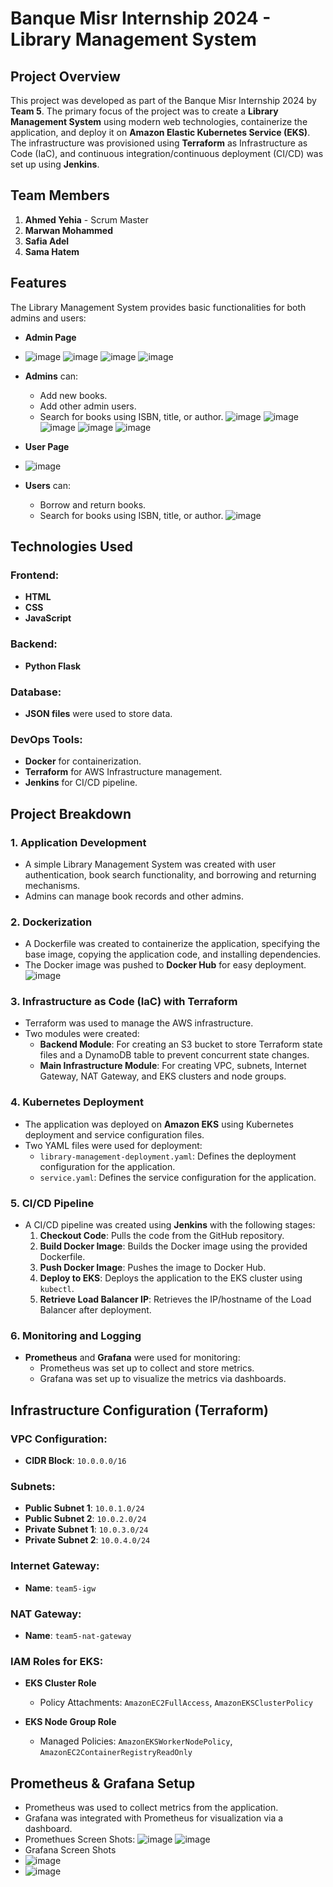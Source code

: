 
# Banque Misr Internship 2024 - Library Management System

## Project Overview

This project was developed as part of the Banque Misr Internship 2024 by **Team 5**. The primary focus of the project was to create a **Library Management System** using modern web technologies, containerize the application, and deploy it on **Amazon Elastic Kubernetes Service (EKS)**. The infrastructure was provisioned using **Terraform** as Infrastructure as Code (IaC), and continuous integration/continuous deployment (CI/CD) was set up using **Jenkins**.

## Team Members

1. **Ahmed Yehia** - Scrum Master
2. **Marwan Mohammed**
3. **Safia Adel**
4. **Sama Hatem**

## Features

The Library Management System provides basic functionalities for both admins and users:
- **Admin Page**
- ![image](https://github.com/user-attachments/assets/739be630-2208-47e4-8ffe-a280f024a9e3)
![image](https://github.com/user-attachments/assets/a75e010a-38bb-4ef6-b6a2-e3f3c1bb8c95)
![image](https://github.com/user-attachments/assets/81f76552-f664-4ba5-af82-08a98cfcbb67)
![image](https://github.com/user-attachments/assets/a6fdb307-95fb-4ced-8aa5-c8549be3f261)

- **Admins** can:
  - Add new books.
  - Add other admin users.
  - Search for books using ISBN, title, or author.
    ![image](https://github.com/user-attachments/assets/d24b226e-4235-4888-bdc4-405f46d73745)
    ![image](https://github.com/user-attachments/assets/a0f96062-33b0-407d-b9a6-6d3a0a67a964)
    ![image](https://github.com/user-attachments/assets/9a18a57c-57d5-422e-897b-d9607ebdb955)
    ![image](https://github.com/user-attachments/assets/774544c0-1a10-4ed0-a6b6-16e09be7017c)
    ![image](https://github.com/user-attachments/assets/44e57825-9bc1-4743-b789-0c53311c118b)
- **User Page**
- ![image](https://github.com/user-attachments/assets/ef4a00bb-a993-46d1-be68-431a85469e42)

- **Users** can:
  - Borrow and return books.
  - Search for books using ISBN, title, or author.
![image](https://github.com/user-attachments/assets/08a0434e-2a3a-4376-9d7f-a20ab3806160)

## Technologies Used

### Frontend:
- **HTML**
- **CSS**
- **JavaScript**

### Backend:
- **Python Flask**

### Database:
- **JSON files** were used to store data.

### DevOps Tools:
- **Docker** for containerization.
- **Terraform** for AWS Infrastructure management.
- **Jenkins** for CI/CD pipeline.

## Project Breakdown

### 1. **Application Development**
   - A simple Library Management System was created with user authentication, book search functionality, and borrowing and returning mechanisms.
   - Admins can manage book records and other admins.

### 2. **Dockerization**
   - A Dockerfile was created to containerize the application, specifying the base image, copying the application code, and installing dependencies.
   - The Docker image was pushed to **Docker Hub** for easy deployment.
![image](https://github.com/user-attachments/assets/0ceb60b2-3ffc-49cc-b1f3-ae101cd5ff8a)

### 3. **Infrastructure as Code (IaC) with Terraform**
   - Terraform was used to manage the AWS infrastructure.
   - Two modules were created:
     - **Backend Module**: For creating an S3 bucket to store Terraform state files and a DynamoDB table to prevent concurrent state changes.
     - **Main Infrastructure Module**: For creating VPC, subnets, Internet Gateway, NAT Gateway, and EKS clusters and node groups.

### 4. **Kubernetes Deployment**
   - The application was deployed on **Amazon EKS** using Kubernetes deployment and service configuration files.
   - Two YAML files were used for deployment:
     - `library-management-deployment.yaml`: Defines the deployment configuration for the application.
     - `service.yaml`: Defines the service configuration for the application.

### 5. **CI/CD Pipeline**
   - A CI/CD pipeline was created using **Jenkins** with the following stages:
     1. **Checkout Code**: Pulls the code from the GitHub repository.
     2. **Build Docker Image**: Builds the Docker image using the provided Dockerfile.
     3. **Push Docker Image**: Pushes the image to Docker Hub.
     4. **Deploy to EKS**: Deploys the application to the EKS cluster using `kubectl`.
     5. **Retrieve Load Balancer IP**: Retrieves the IP/hostname of the Load Balancer after deployment.

### 6. **Monitoring and Logging**
   - **Prometheus** and **Grafana** were used for monitoring:
     - Prometheus was set up to collect and store metrics.
     - Grafana was set up to visualize the metrics via dashboards.

## Infrastructure Configuration (Terraform)

### VPC Configuration:
- **CIDR Block**: `10.0.0.0/16`

### Subnets:
- **Public Subnet 1**: `10.0.1.0/24`
- **Public Subnet 2**: `10.0.2.0/24`
- **Private Subnet 1**: `10.0.3.0/24`
- **Private Subnet 2**: `10.0.4.0/24`

### Internet Gateway:
- **Name**: `team5-igw`

### NAT Gateway:
- **Name**: `team5-nat-gateway`

### IAM Roles for EKS:
- **EKS Cluster Role**
  - Policy Attachments: `AmazonEC2FullAccess`, `AmazonEKSClusterPolicy`
  
- **EKS Node Group Role**
  - Managed Policies: `AmazonEKSWorkerNodePolicy`, `AmazonEC2ContainerRegistryReadOnly`

## Prometheus & Grafana Setup

- Prometheus was used to collect metrics from the application.
- Grafana was integrated with Prometheus for visualization via a dashboard.
- Promethues Screen Shots:
![image](https://github.com/user-attachments/assets/ca5c0e55-5fc6-4a6f-a789-5fb7d01c3090)
![image](https://github.com/user-attachments/assets/ae7e3ec7-7b6b-4453-bf8e-f43c11d38520)
- Grafana Screen Shots
- ![image](https://github.com/user-attachments/assets/0f8dad5b-8ed8-4299-89a0-2294b5246ad7)
- ![image](https://github.com/user-attachments/assets/47cfbab5-c078-484b-9e6c-7b8c1503822f)


